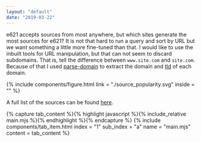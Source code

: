 ```yaml
---
layout: "default"
date: "2019-03-22"
---
```


e621 accepts sources from most anywhere, but which sites generate the most sources for e621? It is not that hard to run a query and sort by URL but we want something a little more fine-tuned than that. I would like to use the inbuilt tools for URL manipulation, but that can not seem to discard subdomains. That is, tell the difference between `www.site.com` and `site.com`. Because of that I used [parse-domain](https://www.npmjs.com/package/parse-domain) to extract the domain and [tld](https://en.wikipedia.org/wiki/Top-level_domain) of each domain.

{% include components/figure.html 
	link = "./source_popularity.svg"
	inside = ""
%}

A full list of the sources can be found [here](./source_table.generated.html).

<div class="tab-wrapper">
	{% capture tab_content %}{% highlight javascript %}{%
		include_relative main.mjs
	%}{% endhighlight %}{% endcapture %}
	{% include components/tab_item.html 
		index = "1" sub_index = "a"
		name = "main.mjs"
		content = tab_content
	%}
</div>